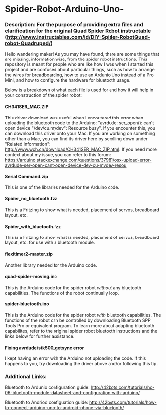 # Spider-Robot-Arduino-Uno-
### Description: For the purpose of providing extra files and clarification for the original Quad Spider Robot instructable (http://www.instructables.com/id/DIY-Spider-RobotQuad-robot-Quadruped/)

Hello wandering maker! As you may have found, there are some things that are missing, information wise, from the spider robot instructions. This repository is meant for people who are like how I was when I started this project and are confused about particular things, such as how to arrange the wires for breadboarding, how to use an Ardunio Uno instead of a Pro Mini, and how to configure the hardware for bluetooth usage.

Below is a breakdown of what each file is used for and how it will help in your construction of the spider robot:

#### CH341SER_MAC.ZIP

This driver download was useful when I encoutered this error when uploading the bluetooth code to the Arduino: "avrdude: ser_open(): can't open device "/dev/cu.mydev": Resource busy". If you encounter this, you can download this driver onto your Mac. If you are working on something other than a Mac, you can find its driver here by scrolling down under "Related information": http://www.wch.cn/download/CH341SER_MAC_ZIP.html. If you need more context about my issue, you can refer to this forum: https://arduino.stackexchange.com/questions/37981/osx-upload-error-avrdude-ser-open-cant-open-device-dev-cu-mydev-resou

#### Serial Command.zip

This is one of the libraries needed for the Arduino code.

#### Spider_no_bluetooth.fzz

This is a Fritzing to show what is needed, placement of servos, breadboard layout, etc.

#### Spider_with_bluetooth.fzz

This is a Fritzing to show what is needed, placement of servos, breadboard layout, etc. for use with a bluetooth module.

#### flexitimer2-master.zip

Another library needed for the Arduino code.

#### quad-spider-moving.ino

This is the Arduino code for the spider robot *without* any bluetooth capabilities. The functions of the robot continually loop.

#### spider-bluetooth.ino

This is the Arduino code for the spider robot *with* bluetooth capabilities. The functions of the robot can be controlled by downloading Bluetooth SPP Tools Pro or equivalent program. To learn more about adapting bluetooth capabilites, refer to the original spider robot bluetooth instructions and the links below for further assistance.

#### Fixing avrdude/stk500_getsync error

I kept having an error with the Arduino not uploading the code. If this happens to you, try downloading the driver above and/or following this tip.

### Additional Links:

Bluetooth to Ardunio configuration guide: http://42bots.com/tutorials/hc-06-bluetooth-module-datasheet-and-configuration-with-arduino/


Bluetooth to Andriod configuation guide: http://42bots.com/tutorials/how-to-connect-arduino-uno-to-android-phone-via-bluetooth/
